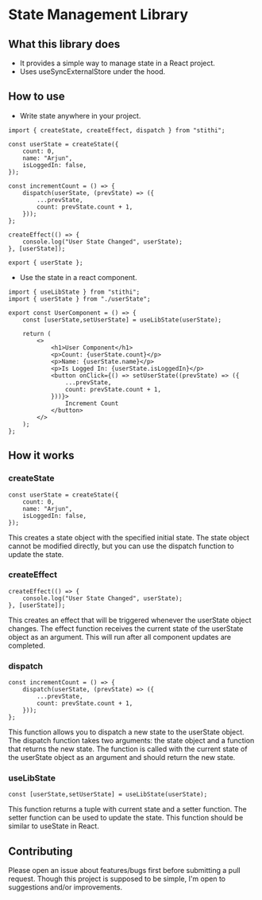 # State Management Library

## What this library does
- It provides a simple way to manage state in a React project.
- Uses useSyncExternalStore under the hood.

## How to use 
- Write state anywhere in your project.

```tsx
import { createState, createEffect, dispatch } from "stithi";

const userState = createState({
    count: 0,
    name: "Arjun",
    isLoggedIn: false,
});

const incrementCount = () => {
    dispatch(userState, (prevState) => ({
        ...prevState,
        count: prevState.count + 1,
    }));
};

createEffect(() => {
    console.log("User State Changed", userState);
}, [userState]);

export { userState };
```

- Use the state in a react component.

```tsx
import { useLibState } from "stithi";
import { userState } from "./userState";

export const UserComponent = () => {
    const [userState,setUserState] = useLibState(userState);

    return (
        <>
            <h1>User Component</h1>
            <p>Count: {userState.count}</p>
            <p>Name: {userState.name}</p>
            <p>Is Logged In: {userState.isLoggedIn}</p>
            <button onClick={() => setUserState((prevState) => ({
                ...prevState,
                count: prevState.count + 1,
            }))}>
                Increment Count
            </button>
        </>
    );
};
```

## How it works

### createState

```tsx
const userState = createState({
    count: 0,
    name: "Arjun",
    isLoggedIn: false,
});
```

This creates a state object with the specified initial state. The state object cannot be modified directly, but you can use the dispatch function to update the state.

### createEffect

```tsx
createEffect(() => {
    console.log("User State Changed", userState);
}, [userState]);
```

This creates an effect that will be triggered whenever the userState object changes. The effect function receives the current state of the userState object as an argument. This will run after all component updates are completed.

### dispatch

```tsx
const incrementCount = () => {
    dispatch(userState, (prevState) => ({
        ...prevState,
        count: prevState.count + 1,
    }));
};
```

This function allows you to dispatch a new state to the userState object. The dispatch function takes two arguments: the state object and a function that returns the new state. The function is called with the current state of the userState object as an argument and should return the new state.

### useLibState

```tsx
const [userState,setUserState] = useLibState(userState);
```

This function returns a tuple with current state and a setter function. The setter function can be used to update the state. This function should be similar to useState in React.

## Contributing

Please open an issue about features/bugs first before submitting a pull request. Though this project is supposed to be simple, I'm open to suggestions and/or improvements.
